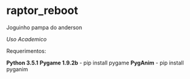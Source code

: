 # raptor_reboot

Joguinho pampa do anderson

_Uso Academico_


Requerimentos:

**Python 3.5.1** 
**Pygame 1.9.2b** - pip install pygame
**PygAnim** - pip install pyganim


